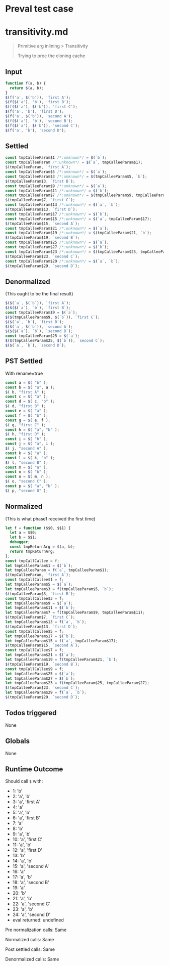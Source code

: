 # Preval test case

# transitivity.md

> Primitive arg inlining > Transitivity
>
> Trying to proc the cloning cache

## Input

`````js filename=intro
function f(a, b) {
  return $(a, b);
}
$(f('a', $('b')), 'first A');
$(f($('a'), 'b'), 'first B');
$(f($('a'), $('b')), 'first C');
$(f('a', 'b'), 'first D');
$(f('a', $('b')), 'second A');
$(f($('a'), 'b'), 'second B');
$(f($('a'), $('b')), 'second C');
$(f('a', 'b'), 'second D');
`````


## Settled


`````js filename=intro
const tmpCalleeParam$1 /*:unknown*/ = $(`b`);
const tmpCalleeParam /*:unknown*/ = $(`a`, tmpCalleeParam$1);
$(tmpCalleeParam, `first A`);
const tmpCalleeParam$5 /*:unknown*/ = $(`a`);
const tmpCalleeParam$3 /*:unknown*/ = $(tmpCalleeParam$5, `b`);
$(tmpCalleeParam$3, `first B`);
const tmpCalleeParam$9 /*:unknown*/ = $(`a`);
const tmpCalleeParam$11 /*:unknown*/ = $(`b`);
const tmpCalleeParam$7 /*:unknown*/ = $(tmpCalleeParam$9, tmpCalleeParam$11);
$(tmpCalleeParam$7, `first C`);
const tmpCalleeParam$13 /*:unknown*/ = $(`a`, `b`);
$(tmpCalleeParam$13, `first D`);
const tmpCalleeParam$17 /*:unknown*/ = $(`b`);
const tmpCalleeParam$15 /*:unknown*/ = $(`a`, tmpCalleeParam$17);
$(tmpCalleeParam$15, `second A`);
const tmpCalleeParam$21 /*:unknown*/ = $(`a`);
const tmpCalleeParam$19 /*:unknown*/ = $(tmpCalleeParam$21, `b`);
$(tmpCalleeParam$19, `second B`);
const tmpCalleeParam$25 /*:unknown*/ = $(`a`);
const tmpCalleeParam$27 /*:unknown*/ = $(`b`);
const tmpCalleeParam$23 /*:unknown*/ = $(tmpCalleeParam$25, tmpCalleeParam$27);
$(tmpCalleeParam$23, `second C`);
const tmpCalleeParam$29 /*:unknown*/ = $(`a`, `b`);
$(tmpCalleeParam$29, `second D`);
`````


## Denormalized
(This ought to be the final result)

`````js filename=intro
$($(`a`, $(`b`)), `first A`);
$($($(`a`), `b`), `first B`);
const tmpCalleeParam$9 = $(`a`);
$($(tmpCalleeParam$9, $(`b`)), `first C`);
$($(`a`, `b`), `first D`);
$($(`a`, $(`b`)), `second A`);
$($($(`a`), `b`), `second B`);
const tmpCalleeParam$25 = $(`a`);
$($(tmpCalleeParam$25, $(`b`)), `second C`);
$($(`a`, `b`), `second D`);
`````


## PST Settled
With rename=true

`````js filename=intro
const a = $( "b" );
const b = $( "a", a );
$( b, "first A" );
const c = $( "a" );
const d = $( c, "b" );
$( d, "first B" );
const e = $( "a" );
const f = $( "b" );
const g = $( e, f );
$( g, "first C" );
const h = $( "a", "b" );
$( h, "first D" );
const i = $( "b" );
const j = $( "a", i );
$( j, "second A" );
const k = $( "a" );
const l = $( k, "b" );
$( l, "second B" );
const m = $( "a" );
const n = $( "b" );
const o = $( m, n );
$( o, "second C" );
const p = $( "a", "b" );
$( p, "second D" );
`````


## Normalized
(This is what phase1 received the first time)

`````js filename=intro
let f = function ($$0, $$1) {
  let a = $$0;
  let b = $$1;
  debugger;
  const tmpReturnArg = $(a, b);
  return tmpReturnArg;
};
const tmpCallCallee = f;
let tmpCalleeParam$1 = $(`b`);
let tmpCalleeParam = f(`a`, tmpCalleeParam$1);
$(tmpCalleeParam, `first A`);
const tmpCallCallee$1 = f;
let tmpCalleeParam$5 = $(`a`);
let tmpCalleeParam$3 = f(tmpCalleeParam$5, `b`);
$(tmpCalleeParam$3, `first B`);
const tmpCallCallee$3 = f;
let tmpCalleeParam$9 = $(`a`);
let tmpCalleeParam$11 = $(`b`);
let tmpCalleeParam$7 = f(tmpCalleeParam$9, tmpCalleeParam$11);
$(tmpCalleeParam$7, `first C`);
let tmpCalleeParam$13 = f(`a`, `b`);
$(tmpCalleeParam$13, `first D`);
const tmpCallCallee$5 = f;
let tmpCalleeParam$17 = $(`b`);
let tmpCalleeParam$15 = f(`a`, tmpCalleeParam$17);
$(tmpCalleeParam$15, `second A`);
const tmpCallCallee$7 = f;
let tmpCalleeParam$21 = $(`a`);
let tmpCalleeParam$19 = f(tmpCalleeParam$21, `b`);
$(tmpCalleeParam$19, `second B`);
const tmpCallCallee$9 = f;
let tmpCalleeParam$25 = $(`a`);
let tmpCalleeParam$27 = $(`b`);
let tmpCalleeParam$23 = f(tmpCalleeParam$25, tmpCalleeParam$27);
$(tmpCalleeParam$23, `second C`);
let tmpCalleeParam$29 = f(`a`, `b`);
$(tmpCalleeParam$29, `second D`);
`````


## Todos triggered


None


## Globals


None


## Runtime Outcome


Should call `$` with:
 - 1: 'b'
 - 2: 'a', 'b'
 - 3: 'a', 'first A'
 - 4: 'a'
 - 5: 'a', 'b'
 - 6: 'a', 'first B'
 - 7: 'a'
 - 8: 'b'
 - 9: 'a', 'b'
 - 10: 'a', 'first C'
 - 11: 'a', 'b'
 - 12: 'a', 'first D'
 - 13: 'b'
 - 14: 'a', 'b'
 - 15: 'a', 'second A'
 - 16: 'a'
 - 17: 'a', 'b'
 - 18: 'a', 'second B'
 - 19: 'a'
 - 20: 'b'
 - 21: 'a', 'b'
 - 22: 'a', 'second C'
 - 23: 'a', 'b'
 - 24: 'a', 'second D'
 - eval returned: undefined

Pre normalization calls: Same

Normalized calls: Same

Post settled calls: Same

Denormalized calls: Same
